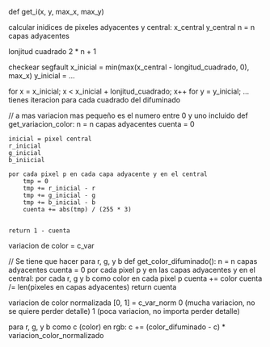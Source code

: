 
def get_i(x, y, max_x, max_y)

calcular inidices de pixeles adyacentes y central:
x_central
y_central
n = n capas adyacentes

lonjitud cuadrado 2 * n + 1

checkear segfault
x_inicial = min(max(x_central - longitud_cuadrado, 0), max_x)
y_inicial = ...

for x = x_inicial; x < x_inicial + lonjitud_cuadrado; x++
	for y = y_inicial; ...
		tienes iteracion para cada cuadrado del difuminado


// a mas variacion mas pequeño es el numero entre 0 y uno incluido
def get_variacion_color:
	n = n capas adyacentes
	cuenta = 0


	inicial = pixel central
	r_inicial
	g_inicial
	b_iniicial

	por cada pixel p en cada capa adyacente y en el central
		tmp = 0
		tmp += r_inicial - r
		tmp += g_inicial - g
		tmp += b_inicial - b
		cuenta += abs(tmp) / (255 * 3)
		
	
	return 1 - cuenta
	
variacion de color = c_var

// Se tiene que hacer para r, g, y b
def get_color_difuminado():
	n = n capas adyacentes
	cuenta = 0
	por cada pixel p y  en las capas adyacentes y en el central:
		por cada r, g y b como color en cada pixel p
			cuenta += color
	cuenta /= len(pixeles en capas adyacentes)
	return cuenta

variacion de color normalizada [0, 1] = c_var_norm
0 (mucha variacion, no se quiere perder detalle)
1 (poca variacion, no importa perder detalle)

para r, g, y b como c (color) en rgb:
	c += (color_difuminado - c) * variacion_color_normalizado